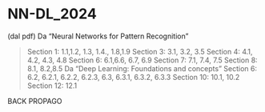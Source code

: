 # NN-DL_2024
(dal pdf)
Da “Neural Networks for Pattern Recognition”
> Section 1: 1.1,1.2, 1.3, 1.4., 1.8,1.9
> Section 3: 3.1, 3.2, 3.5
> Section 4: 4.1, 4.2, 4.3, 4.8
> Section 6: 6.1,6.6, 6.7, 6.9
> Section 7: 7.1, 7.4, 7.5
> Section 8: 8.1, 8.2,8.5
Da “Deep Learning: Foundations and concepts”
> Section 6: 6.2, 6.2.1, 6.2.2, 6.2.3, 6.3, 6.3.1, 6.3.2, 6.3.3
> Section 10: 10.1, 10.2
> Section 12: 12.1




BACK PROPAGO
